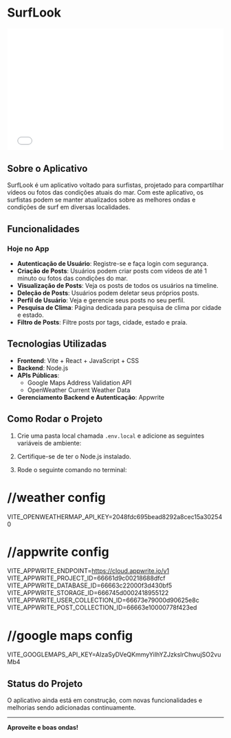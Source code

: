 # SurfLook

<div style="position: relative; width: 100%; height: 0; padding-top: 56.25%; overflow: hidden;">
  <iframe src="./public/logo-video.mp4" style="position: absolute; top: 0; left: 0; width: 100%; height: 100%;" frameborder="0" allowfullscreen></iframe>
</div>

## Sobre o Aplicativo

SurfLook é um aplicativo voltado para surfistas, projetado para compartilhar vídeos ou fotos das condições atuais do mar. Com este aplicativo, os surfistas podem se manter atualizados sobre as melhores ondas e condições de surf em diversas localidades.

## Funcionalidades

### Hoje no App
- **Autenticação de Usuário**: Registre-se e faça login com segurança.
- **Criação de Posts**: Usuários podem criar posts com vídeos de até 1 minuto ou fotos das condições do mar.
- **Visualização de Posts**: Veja os posts de todos os usuários na timeline.
- **Deleção de Posts**: Usuários podem deletar seus próprios posts.
- **Perfil de Usuário**: Veja e gerencie seus posts no seu perfil.
- **Pesquisa de Clima**: Página dedicada para pesquisa de clima por cidade e estado.
- **Filtro de Posts**: Filtre posts por tags, cidade, estado e praia.

## Tecnologias Utilizadas
- **Frontend**: Vite + React + JavaScript + CSS
- **Backend**: Node.js
- **APIs Públicas**:
  - Google Maps Address Validation API
  - OpenWeather Current Weather Data
- **Gerenciamento Backend e Autenticação**: Appwrite

## Como Rodar o Projeto

1. Crie uma pasta local chamada `.env.local` e adicione as seguintes variáveis de ambiente:

2. Certifique-se de ter o Node.js instalado.

3. Rode o seguinte comando no terminal:

# //weather config
VITE_OPENWEATHERMAP_API_KEY=2048fdc695bead8292a8cec15a302540

# //appwrite config
VITE_APPWRITE_ENDPOINT=https://cloud.appwrite.io/v1
VITE_APPWRITE_PROJECT_ID=66661d9c00218688dfcf
VITE_APPWRITE_DATABASE_ID=66663c22000f3d430bf5
VITE_APPWRITE_STORAGE_ID=666745d0002418955122
VITE_APPWRITE_USER_COLLECTION_ID=66673e79000d90625e8c
VITE_APPWRITE_POST_COLLECTION_ID=66663e10000778f423ed

# //google maps config
VITE_GOOGLEMAPS_API_KEY=AIzaSyDVeQKmmyYiIhYZJzkslrChwujSO2vuMb4


## Status do Projeto

O aplicativo ainda está em construção, com novas funcionalidades e melhorias sendo adicionadas continuamente.

--------------------------------------

**Aproveite e boas ondas!**
